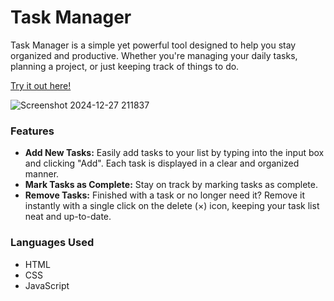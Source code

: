 # Task Manager

Task Manager is a simple yet powerful tool designed to help you stay organized and productive. Whether you're managing your daily tasks, planning a project, or just keeping track of things to do. 

[Try it out here!](https://mehendisil2004.github.io/Task_Manager/)

![Screenshot 2024-12-27 211837](https://github.com/user-attachments/assets/ec66047c-902c-46a0-8f66-493faa1a443e)

### Features
- __Add New Tasks:__ Easily add tasks to your list by typing into the input box and clicking "Add". Each task is displayed in a clear and organized manner.
- __Mark Tasks as Complete:__ Stay on track by marking tasks as complete.
- __Remove Tasks:__ Finished with a task or no longer need it? Remove it instantly with a single click on the delete (×) icon, keeping your task list neat and up-to-date.

### Languages Used
- HTML
- CSS
- JavaScript
